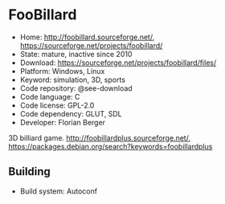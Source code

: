 # FooBillard

- Home: http://foobillard.sourceforge.net/, https://sourceforge.net/projects/foobillard/
- State: mature, inactive since 2010
- Download: https://sourceforge.net/projects/foobillard/files/
- Platform: Windows, Linux
- Keyword: simulation, 3D, sports
- Code repository: @see-download
- Code language: C
- Code license: GPL-2.0
- Code dependency: GLUT, SDL
- Developer: Florian Berger

3D billiard game.
http://foobillardplus.sourceforge.net/, https://packages.debian.org/search?keywords=foobillardplus

## Building

- Build system: Autoconf

